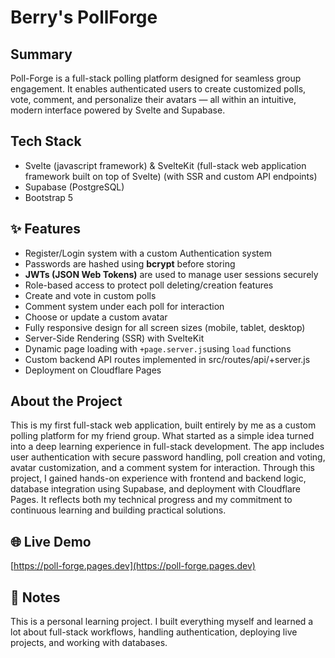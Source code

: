 #  Berry's PollForge
##  Summary 
Poll-Forge is a full-stack polling platform designed for seamless group engagement. It enables authenticated users to create customized polls, vote, comment, and personalize their avatars — all within an intuitive, modern interface powered by Svelte and Supabase.

##  Tech Stack
- Svelte (javascript framework) & SvelteKit (full-stack web application framework built on top of Svelte) (with SSR and custom API endpoints)
- Supabase (PostgreSQL)
- Bootstrap 5 



## ✨ Features
- Register/Login system with a custom Authentication system 
- Passwords are hashed using **bcrypt** before storing
- **JWTs (JSON Web Tokens)** are used to manage user sessions securely
- Role-based access to protect poll deleting/creation features
- Create and vote in custom polls
- Comment system under each poll for interaction
- Choose or update a custom avatar
- Fully responsive design for all screen sizes (mobile, tablet, desktop)
- Server-Side Rendering (SSR) with SvelteKit
- Dynamic page loading with `+page.server.js`using `load` functions
- Custom backend API routes implemented in src/routes/api/+server.js
- Deployment on Cloudflare Pages



## About the Project
This is my first full-stack web application, built entirely by me as a custom polling platform for my friend group. What started as a simple idea turned into a deep learning experience in full-stack development. The app includes user authentication with secure password handling, poll creation and voting, avatar customization, and a comment system for interaction.
Through this project, I gained hands-on experience with frontend and backend logic, database integration using Supabase, and deployment with Cloudflare Pages. It reflects both my technical progress and my commitment to continuous learning and building practical solutions.



## 🌐 Live Demo
[https://poll-forge.pages.dev](https://poll-forge.pages.dev)

## 📝 Notes
This is a personal learning project. I built everything myself and learned a lot about full-stack workflows, handling authentication, deploying live projects, and working with databases.
